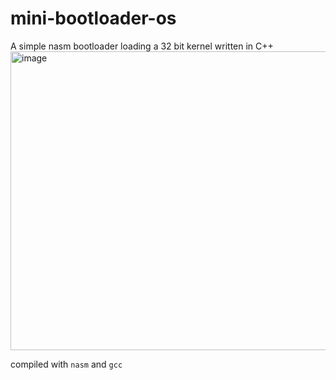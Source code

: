 # mini-bootloader-os
A simple nasm bootloader loading a 32 bit kernel written in C++
<img width="655" height="478" alt="image" src="https://github.com/user-attachments/assets/8a83c250-71f4-4429-a5f7-6eb4601f58f9" />

compiled with ```nasm``` and ```gcc```
